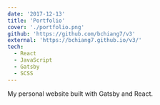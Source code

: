 ```yaml
---
date: '2017-12-13'
title: 'Portfolio'
cover: './portfolio.png'
github: 'https://github.com/bchiang7/v3'
external: 'https://bchiang7.github.io/v3/'
tech:
  - React
  - JavaScript
  - Gatsby
  - SCSS
---
```


My personal website built with Gatsby and React.
